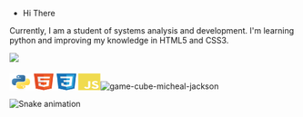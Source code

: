 - Hi There

Currently, I am a student of systems analysis and development. I'm learning python and improving my knowledge in HTML5 and CSS3.


<div>
    <a href="https//beacons.ai/sandypiropo">
    <img height="180cm" src="https://github-readme-stats.vercel.app/api?username=sandypiropo&show_icons=true&theme=midnight-purple&include_all_commits=true&count_private=true"/>
  </a>
</div>

  <div align="left" valign="top"><br>
  <img align="left" alt="Python" height="30" width="40" src="https://raw.githubusercontent.com/devicons/devicon/master/icons/python/python-original.svg">
  <img align="left" alt="Redux" height="30" width="40" 
 <img align="left" alt="HTML" height="30" width="40" src="https://raw.githubusercontent.com/devicons/devicon/master/icons/html5/html5-original.svg">
  <img align="left" alt="CSS" height="30" width="40" src="https://raw.githubusercontent.com/devicons/devicon/master/icons/css3/css3-original.svg">
     <img align="left" alt="Js" height="30" width="40" src="https://raw.githubusercontent.com/devicons/devicon/master/icons/javascript/javascript-plain.svg">
   

 ![game-cube-micheal-jackson](https://user-images.githubusercontent.com/121200148/217372831-0a64cc76-6c74-4535-abf2-bd26887c7a6a.gif)
  
  ![Snake animation](https://github.com/sandypiropo/sandypiropo/blob/output/github-contribution-grid-snake.svg)
</div>
                          
